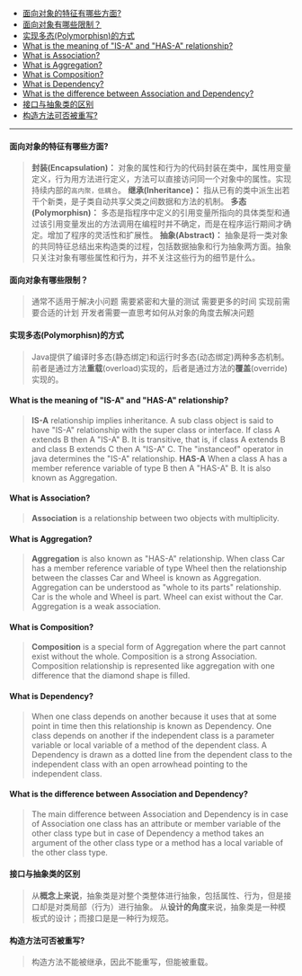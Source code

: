 -   [面向对象的特征有哪些方面?](#面向对象的特征有哪些方面)
-   [面向对象有哪些限制？](#面向对象有哪些限制)
-   [实现多态(Polymorphisn)的方式](#实现多态polymorphisn的方式)
-   [What is the meaning of "IS-A" and "HAS-A"
    relationship?](#what-is-the-meaning-of-is-a-and-has-a-relationship)
-   [What is Association?](#what-is-association)
-   [What is Aggregation?](#what-is-aggregation)
-   [What is Composition?](#what-is-composition)
-   [What is Dependency?](#what-is-dependency)
-   [What is the difference between Association and
    Dependency?](#what-is-the-difference-between-association-and-dependency)
-   [接口与抽象类的区别](#接口与抽象类的区别)
-   [构造方法可否被重写?](#构造方法可否被重写)
--- 
#### 面向对象的特征有哪些方面?

> **封装(Encapsulation)：**
> 对象的属性和行为的代码封装在类中，属性用变量定义，行为用方法进行定义，方法可以直接访问同一个对象中的属性。实现持续内部的`高内聚，低耦合`。
> **继承(Inheritance)：**
> 指从已有的类中派生出若干个新类，是子类自动共享父类之间数据和方法的机制。
> **多态(Polymorphisn)：**
> 多态是指程序中定义的引用变量所指向的具体类型和通过该引用变量发出的方法调用在编程时并不确定，而是在程序运行期间才确定。增加了程序的灵活性和扩展性。
> **抽象(Abstract)：**
> 抽象是将一类对象的共同特征总结出来构造类的过程，包括数据抽象和行为抽象两方面。抽象只关注对象有哪些属性和行为，并不关注这些行为的细节是什么。

#### 面向对象有哪些限制？

> 通常不适用于解决小问题 需要紧密和大量的测试 需要更多的时间
> 实现前需要合适的计划 开发者需要一直思考如何从对象的角度去解决问题

#### 实现多态(Polymorphisn)的方式

> Java提供了编译时多态(静态绑定)和运行时多态(动态绑定)两种多态机制。前者是通过方法**重载**(overload)实现的，后者是通过方法的**覆盖**(override)实现的。

#### What is the meaning of "IS-A" and "HAS-A" relationship?

> **IS-A** relationship implies inheritance. A sub class object is said
> to have "IS-A" relationship with the super class or interface. If
> class A extends B then A "IS-A" B. It is transitive, that is, if class
> A extends B and class B extends C then A "IS-A" C. The "instanceof"
> operator in java determines the "IS-A" relationship. **HAS-A** When a
> class A has a member reference variable of type B then A "HAS-A" B. It
> is also known as Aggregation.

#### What is Association?

> **Association** is a relationship between two objects with
> multiplicity.

#### What is Aggregation?

> **Aggregation** is also known as "HAS-A" relationship. When class Car
> has a member reference variable of type Wheel then the relationship
> between the classes Car and Wheel is known as Aggregation. Aggregation
> can be understood as "whole to its parts" relationship. Car is the
> whole and Wheel is part. Wheel can exist without the Car. Aggregation
> is a weak association.

#### What is Composition?

> **Composition** is a special form of Aggregation where the part cannot
> exist without the whole. Composition is a strong Association.
> Composition relationship is represented like aggregation with one
> difference that the diamond shape is filled.

#### What is Dependency?

> When one class depends on another because it uses that at some point
> in time then this relationship is known as Dependency. One class
> depends on another if the independent class is a parameter variable or
> local variable of a method of the dependent class. A Dependency is
> drawn as a dotted line from the dependent class to the independent
> class with an open arrowhead pointing to the independent class.

#### What is the difference between Association and Dependency?

> The main difference between Association and Dependency is in case of
> Association one class has an attribute or member variable of the other
> class type but in case of Dependency a method takes an argument of the
> other class type or a method has a local variable of the other class
> type.

#### 接口与抽象类的区别

> 从**概念上来说**，抽象类是对整个类整体进行抽象，包括属性、行为，但是接口却是对类局部（行为）进行抽象。
> 从**设计的角度**来说，抽象类是一种模板式的设计；而接口是是一种行为规范。

#### 构造方法可否被重写?

> 构造方法不能被继承，因此不能重写，但能被重载。
